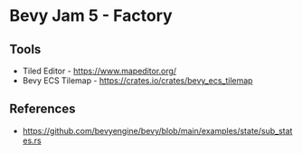# Bevy Jam 5 - Factory

## Tools

* Tiled Editor - https://www.mapeditor.org/
* Bevy ECS Tilemap - https://crates.io/crates/bevy_ecs_tilemap

## References

* https://github.com/bevyengine/bevy/blob/main/examples/state/sub_states.rs
